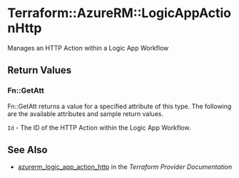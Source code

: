 # Terraform::AzureRM::LogicAppActionHttp

Manages an HTTP Action within a Logic App Workflow

## Return Values

### Fn::GetAtt

Fn::GetAtt returns a value for a specified attribute of this type. The following are the available attributes and sample return values.

`Id` - The ID of the HTTP Action within the Logic App Workflow.

## See Also

* [azurerm_logic_app_action_http](https://www.terraform.io/docs/providers/azurerm/r/logic_app_action_http.html) in the _Terraform Provider Documentation_